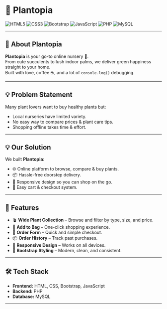 # 🌿 Plantopia

![HTML5](https://img.shields.io/badge/HTML5-E34F26?style=for-the-badge&logo=html5&logoColor=white)
![CSS3](https://img.shields.io/badge/CSS3-1572B6?style=for-the-badge&logo=css3&logoColor=white)
![Bootstrap](https://img.shields.io/badge/Bootstrap-7952B3?style=for-the-badge&logo=bootstrap&logoColor=white)
![JavaScript](https://img.shields.io/badge/JavaScript-F7E017?style=for-the-badge&logo=javascript&logoColor=black)
![PHP](https://img.shields.io/badge/PHP-777BB4?style=for-the-badge&logo=php&logoColor=white)
![MySQL](https://img.shields.io/badge/MySQL-005C84?style=for-the-badge&logo=mysql&logoColor=white)

---

## 🌱 About Plantopia
**Plantopia** is your go-to online nursery 🌸.  
From cute succulents to lush indoor palms, we deliver green happiness straight to your home.  
Built with love, coffee ☕, and a lot of `console.log()` debugging.

---

## 💡 Problem Statement
Many plant lovers want to buy healthy plants but:
- Local nurseries have limited variety.
- No easy way to compare prices & plant care tips.
- Shopping offline takes time & effort.

---

## 💡 Our Solution
We built **Plantopia**:
- 🌐 Online platform to browse, compare & buy plants.
- 📦 Hassle-free doorstep delivery.
- 📱 Responsive design so you can shop on the go.
- 🛒 Easy cart & checkout system.

---

## 🚀 Features
- 🪴 **Wide Plant Collection** – Browse and filter by type, size, and price.
- 🛒 **Add to Bag** – One-click shopping experience.
- 📜 **Order Form** – Quick and simple checkout.
- 📦 **Order History** – Track past purchases.
- 📱 **Responsive Design** – Works on all devices.
- 🎨 **Bootstrap Styling** – Modern, clean, and consistent.

---

## 🛠 Tech Stack
- **Frontend:** HTML, CSS, Bootstrap, JavaScript  
- **Backend:** PHP  
- **Database:** MySQL

---




